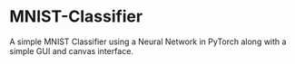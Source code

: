 # MNIST-Classifier
A simple MNIST Classifier using a Neural Network in PyTorch along with a simple GUI and canvas interface.
